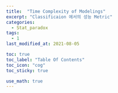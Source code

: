 ```yaml
---
title:  "Time Complexity of Modelings"
excerpt: "Classificaion 에서의 성능 Metric"
categories:
  - Stat_paradox
tags:
  - 1
last_modified_at: 2021-08-05

toc: true
toc_label: "Table Of Contents"
toc_icon: "cog"
toc_sticky: true

use_math: true
---
```


<br>

